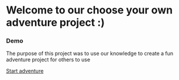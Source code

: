 # Welcome to our choose your own adventure project :)

### Demo 

The purpose of this project was to use our knowledge to create a fun adventure project for others to use

[Start adventure](Start.md)